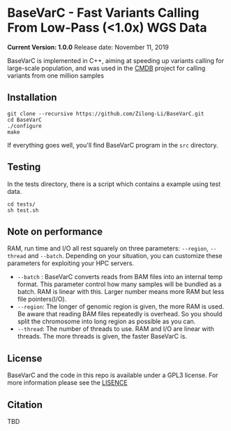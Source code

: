 BaseVarC - Fast Variants Calling From Low-Pass (<1.0x) WGS Data
===============================================================
**__Current Version: 1.0.0__**
Release date: November 11, 2019

BaseVarC is implemented in C++, aiming at speeding up variants calling for large-scale population, and was used in the [CMDB](https://db.cngb.org/cmdb/) project for calling variants from one million samples


## Installation

```
git clone --recursive https://github.com/Zilong-Li/BaseVarC.git
cd BaseVarC
./configure
make 
```

If everything goes well, you'll find BaseVarC program in the `src` directory.

## Testing

In the tests directory, there is a script which contains a example using test data.

```
cd tests/
sh test.sh
```

## Note on performance

RAM, run time and I/O all rest squarely on three parameters: `--region`, `--thread` and `--batch`. Depending on your situation, you can customize these parameters for exploiting your HPC servers.

- `--batch` : BaseVarC converts reads from BAM files into an internal temp format. This parameter control how many samples will be bundled as a batch. RAM is linear with this. Larger number means more RAM but less file pointers(I/O).
- `--region`: The longer of genomic region is given, the more RAM is used. Be aware that reading BAM files repeatedly is overhead. So you should split the chromosome into long region as possible as you can.
- `--thread`: The number of threads to use. RAM and I/O are linear with threads. The more threads is given, the faster BaseVarC is.

## License

BaseVarC and the code in this repo is available under a GPL3 license. For more information please see the [LISENCE](LISENCE)

## Citation

TBD
